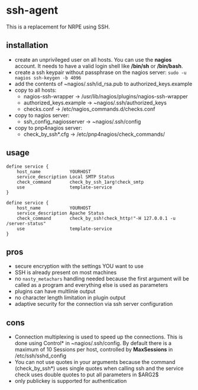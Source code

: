 # ssh-agent

This is a replacement for NRPE using SSH.

## installation

* create an unprivileged user on all hosts. You can use the **nagios** account. It needs to have a valid login shell like **/bin/sh** or **/bin/bash**.
* create a ssh keypair without passphrase on the nagios server: `sudo -u nagios ssh-keygen -b 4096`
* add the contents of ~nagios/.ssh/id\_rsa.pub to authorized\_keys.example
* copy to all hosts:
	* nagios-ssh-wrapper -> /usr/lib/nagios/plugins/nagios-ssh-wrapper
	* authorized\_keys.example -> ~nagios/.ssh/authorized\_keys
	* checks.conf -> /etc/nagios\_commands.d/checks.conf
* copy to nagios server:
	* ssh\_config\_nagiosserver -> ~nagios/.ssh/config
* copy to pnp4nagios server:
	* check\_by\_ssh*.cfg -> /etc/pnp4nagios/check_commands/

## usage
```
define service {
	host_name			YOURHOST
	service_description	Local SMTP Status
	check_command		check_by_ssh_1arg!check_smtp
	use					template-service
}

define service {
	host_name			YOURHOST
	service_description	Apache Status
	check_command		check_by_ssh!check_http!"-H 127.0.0.1 -u /server-status"
	use					template-service
}
```

## pros

* secure encryption with the settings YOU want to use
* SSH is already present on most machines
* no `nasty_metachars` handling needed because the first argument will be called as a program and everything else is used as parameters
* plugins can have multlinie output
* no character length limitation in plugin output
* adaptive security for the connection via ssh server configuration

## cons

* Connection multiplexing is used to speed up the connections. This is done using Control\* in ~nagios/.ssh/config. By default there is a maximum of 10 Sessions per host, controlled by **MaxSessions** in /etc/ssh/sshd\_config
* You can not use quotes in your arguments because the command (check\_by\_ssh\*) uses single quotes when calling ssh and the service check uses double quotes to put all parameters in \$ARG2\$
* only publickey is supported for authentication
